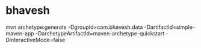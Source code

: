 # bhavesh
mvn archetype:generate -DgroupId=com.bhavesh.data -DartifactId=simple-maven-app -DarchetypeArtifactId=maven-archetype-quickstart -DinteractiveMode=false